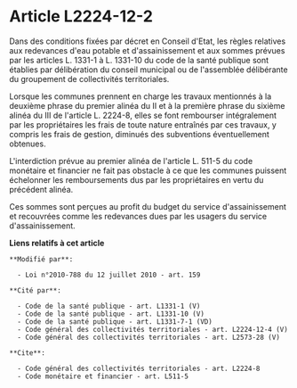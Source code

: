 # Article L2224-12-2

Dans des conditions fixées par décret en Conseil d'Etat, les règles relatives aux redevances d'eau potable et
d'assainissement et aux sommes prévues par les articles L. 1331-1 à L. 1331-10 du code de la santé publique sont établies par
délibération du conseil municipal ou de l'assemblée délibérante du groupement de collectivités territoriales. 

Lorsque les communes prennent en charge les travaux mentionnés à la deuxième phrase du premier alinéa du II et à la première
phrase du sixième alinéa du III de l'article L. 2224-8, elles se font rembourser intégralement par les propriétaires les
frais de toute nature entraînés par ces travaux, y compris les frais de gestion, diminués des subventions éventuellement
obtenues. 

L'interdiction prévue au premier alinéa de l'article L. 511-5 du code monétaire et financier ne fait pas obstacle à ce que
les communes puissent échelonner les remboursements dus par les propriétaires en vertu du précédent alinéa. 

Ces sommes sont perçues au profit du budget du service d'assainissement et recouvrées comme les redevances dues par les
usagers du service d'assainissement.

**Liens relatifs à cet article**

	**Modifié par**:

	  - Loi n°2010-788 du 12 juillet 2010 - art. 159

	**Cité par**:

	  - Code de la santé publique - art. L1331-1 (V)
	  - Code de la santé publique - art. L1331-10 (V)
	  - Code de la santé publique - art. L1331-7-1 (VD)
	  - Code général des collectivités territoriales - art. L2224-12-4 (V)
	  - Code général des collectivités territoriales - art. L2573-28 (V)

	**Cite**:

	  - Code général des collectivités territoriales - art. L2224-8
	  - Code monétaire et financier - art. L511-5

